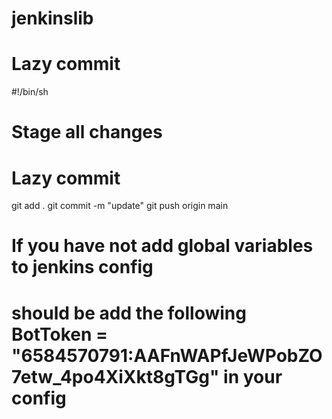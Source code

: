 # jenkinslib

# Lazy commit
#!/bin/sh

# Stage all changes
# Lazy commit
git add .
git commit -m "update"
git push origin main


# If you have not add global variables to jenkins config 
# should be add the following BotToken = "6584570791:AAFnWAPfJeWPobZO7etw_4po4XiXkt8gTGg" in your config